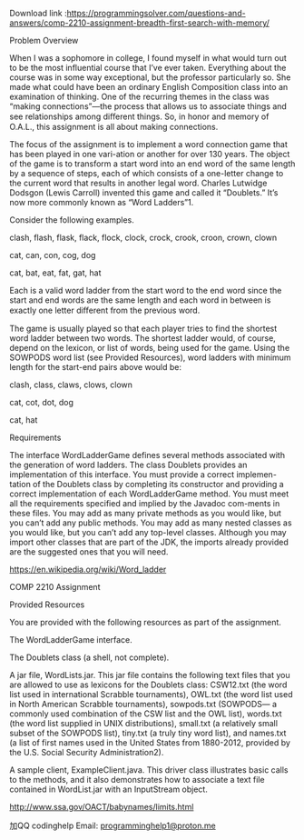 Download link :https://programmingsolver.com/questions-and-answers/comp-2210-assignment-breadth-first-search-with-memory/

Problem Overview

When I was a sophomore in college, I found myself in what would turn out to be the most influential course that I’ve ever taken. Everything about the course was in some way exceptional, but the professor particularly so. She made what could have been an ordinary English Composition class into an examination of thinking. One of the recurring themes in the class was “making connections”—the process that allows us to associate things and see relationships among diﬀerent things. So, in honor and memory of O.A.L., this assignment is all about making connections.

The focus of the assignment is to implement a word connection game that has been played in one vari-ation or another for over 130 years. The object of the game is to transform a start word into an end word of the same length by a sequence of steps, each of which consists of a one-letter change to the current word that results in another legal word. Charles Lutwidge Dodsgon (Lewis Carroll) invented this game and called it “Doublets.” It’s now more commonly known as “Word Ladders”1.

Consider the following examples.

clash, flash, flask, flack, flock, clock, crock, crook, croon, crown, clown

cat, can, con, cog, dog

cat, bat, eat, fat, gat, hat

Each is a valid word ladder from the start word to the end word since the start and end words are the same length and each word in between is exactly one letter diﬀerent from the previous word.

The game is usually played so that each player tries to find the shortest word ladder between two words. The shortest ladder would, of course, depend on the lexicon, or list of words, being used for the game. Using the SOWPODS word list (see Provided Resources), word ladders with minimum length for the start-end pairs above would be:

clash, class, claws, clows, clown

cat, cot, dot, dog

cat, hat

Requirements

The interface WordLadderGame defines several methods associated with the generation of word ladders. The class Doublets provides an implementation of this interface. You must provide a correct implemen-tation of the Doublets class by completing its constructor and providing a correct implementation of each WordLadderGame method. You must meet all the requirements specified and implied by the Javadoc com-ments in these files. You may add as many private methods as you would like, but you can’t add any public methods. You may add as many nested classes as you would like, but you can’t add any top-level classes. Although you may import other classes that are part of the JDK, the imports already provided are the suggested ones that you will need.

https://en.wikipedia.org/wiki/Word_ladder


COMP 2210 Assignment

Provided Resources

You are provided with the following resources as part of the assignment.

The WordLadderGame interface.

The Doublets class (a shell, not complete).

A jar file, WordLists.jar. This jar file contains the following text files that you are allowed to use as lexicons for the Doublets class: CSW12.txt (the word list used in international Scrabble tournaments), OWL.txt (the word list used in North American Scrabble tournaments), sowpods.txt (SOWPODS— a commonly used combination of the CSW list and the OWL list), words.txt (the word list supplied in UNIX distributions), small.txt (a relatively small subset of the SOWPODS list), tiny.txt (a truly tiny word list), and names.txt (a list of first names used in the United States from 1880-2012, provided by the U.S. Social Security Administration2).

A sample client, ExampleClient.java. This driver class illustrates basic calls to the methods, and it also demonstrates how to associate a text file contained in WordList.jar with an InputStream object.

http://www.ssa.gov/OACT/babynames/limits.html

加QQ codinghelp Email: programminghelp1@proton.me
